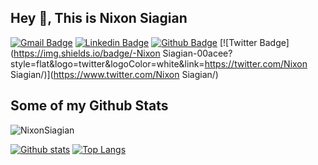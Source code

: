 ## Hey 👋, This is Nixon Siagian
[![Gmail Badge](https://img.shields.io/badge/-nixonsiagian49@gmail.com-c14438?style=flat&logo=Gmail&logoColor=white&link=mailto:nixonsiagian49@gmail.com)](mailto:nixonsiagian49@gmail.com) 
[![Linkedin Badge](https://img.shields.io/badge/-Martin-0072b1?style=flat&logo=Linkedin&logoColor=white&link=https://www.linkedin.com/in/Martin/)](https://www.linkedin.com/in/Martin/) [![Github Badge](https://img.shields.io/badge/-NixonSiagian-grey?style=flat&logo=github&logoColor=white&link=https://github.com/NixonSiagian/)](https://www.github.com/NixonSiagian/) [![Twitter Badge](https://img.shields.io/badge/-Nixon Siagian-00acee?style=flat&logo=twitter&logoColor=white&link=https://twitter.com/Nixon Siagian/)](https://www.twitter.com/Nixon Siagian/) 
## Some of my Github Stats
<p align=left> <img src=https://komarev.com/ghpvc/?username=NixonSiagian alt=NixonSiagian /> </p>

[![Github stats](https://github-readme-stats.vercel.app/api?username=NixonSiagian&show_icons=true&include_all_commits=true)](https://github.com/NixonSiagian/github-readme-stats)
[![Top Langs](https://github-readme-stats.vercel.app/api/top-langs/?username=NixonSiagian&layout=compact)](https://github.com/NixonSiagian/github-readme-stats)
